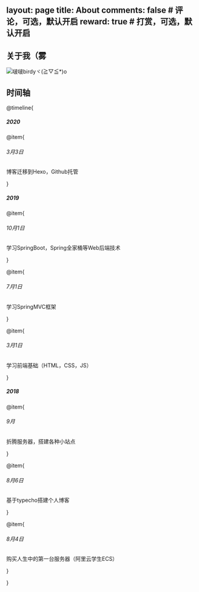 layout: page
title: About
comments: false     # 评论，可选，默认开启
reward: true       # 打赏，可选，默认开启
---
## 关于我（雾

![啵啵birdyヾ(≧▽≦*)o](https://lolico.griouges.cn/images/Wfv.jpg)

## 时间轴

@timeline{

##### 2020

@item{

###### 3月3日
博客迁移到Hexo，Github托管

}

##### 2019

@item{

###### 10月1日
学习SpringBoot，Spring全家桶等Web后端技术

}

@item{

###### 7月1日
学习SpringMVC框架

}

@item{

###### 3月1日
学习前端基础（HTML，CSS，JS）

}

##### 2018

@item{

###### 9月
折腾服务器，搭建各种小站点

}

@item{

###### 8月6日
基于typecho搭建个人博客
    
}

@item{

###### 8月4日
购买人生中的第一台服务器（阿里云学生ECS）

}

}

